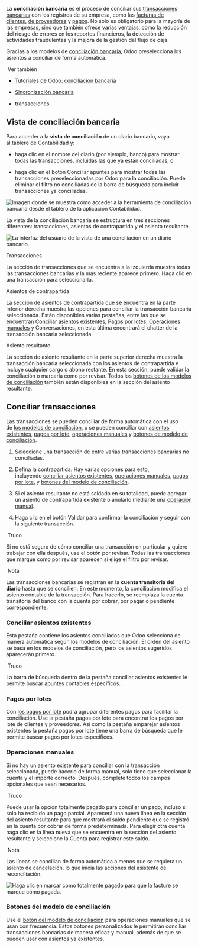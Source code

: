 La **conciliación bancaria** es el proceso de conciliar sus [transacciones bancarias](https://www.odoo.com/documentation/17.0/es/applications/finance/accounting/bank/transactions.html) con los registros de su empresa, como las [facturas de clientes](https://www.odoo.com/documentation/17.0/es/applications/finance/accounting/customer_invoices.html), [de proveedores](https://www.odoo.com/documentation/17.0/es/applications/finance/accounting/vendor_bills.html) y [pagos](https://www.odoo.com/documentation/17.0/es/applications/finance/accounting/payments.html). No solo es obligatorio para la mayoría de las empresas, sino que también ofrece varias ventajas, como la reducción del riesgo de errores en los reportes financieros, la detección de actividades fraudulentas y la mejora de la gestión del flujo de caja.

Gracias a los modelos de [conciliación bancaria](https://www.odoo.com/documentation/17.0/es/applications/finance/accounting/bank/reconciliation_models.html), Odoo preselecciona los asientos a conciliar de forma automática.

 Ver también

- [Tutoriales de Odoo: conciliación bancaria](https://www.odoo.com/slides/slide/bank-reconciliation-2724)
    
- [Sincronización bancaria](https://www.odoo.com/documentation/17.0/es/applications/finance/accounting/bank/bank_synchronization.html)
    
- transacciones
    

## Vista de conciliación bancaria[](https://www.odoo.com/documentation/17.0/es/applications/finance/accounting/bank/reconciliation.html#bank-reconciliation-view "Enlazar permanentemente con este título")

Para acceder a la **vista de conciliación** de un diario bancario, vaya al tablero de Contabilidad y:

- haga clic en el nombre del diario (por ejemplo, banco) para mostrar todas las transacciones, incluidas las que ya están conciliadas, o
    
- haga clic en el botón Conciliar apuntes para mostrar todas las transacciones preseleccionadas por Odoo para la conciliación. Puede eliminar el filtro no conciliadas de la barra de búsqueda para incluir transacciones ya conciliadas.
    

![Imagen donde se muestra cómo acceder a la herramienta de conciliación bancaria desde el tablero de la aplicación Contabilidad.](https://www.odoo.com/documentation/17.0/es/_images/bank-card.png)

La vista de la conciliación bancaria se estructura en tres secciones diferentes: transacciones, asientos de contrapartida y el asiento resultante.

![La interfaz del usuario de la vista de una conciliación en un diario bancario.](https://www.odoo.com/documentation/17.0/es/_images/user-interface.png)

Transacciones

La sección de transacciones que se encuentra a la izquierda muestra todas las transacciones bancarias y la más reciente aparece primero. Haga clic en una transacción para seleccionarla.

Asientos de contrapartida

La sección de asientos de contrapartida que se encuentra en la parte inferior derecha muestra las opciones para conciliar la transacción bancaria seleccionada. Están disponibles varias pestañas, entre las que se encuentran [Conciliar asientos existentes](https://www.odoo.com/documentation/17.0/es/applications/finance/accounting/bank/reconciliation.html#reconciliation-existing-entries), [Pagos por lotes](https://www.odoo.com/documentation/17.0/es/applications/finance/accounting/bank/reconciliation.html#reconciliation-batch-payments), [Operaciones manuales](https://www.odoo.com/documentation/17.0/es/applications/finance/accounting/bank/reconciliation.html#reconciliation-manual-operations) y Conversaciones, en esta última encontrará el chatter de la transacción bancaria seleccionada.

Asiento resultante

La sección de asiento resultante en la parte superior derecha muestra la transacción bancaria seleccionada con los asientos de contrapartida e incluye cualquier cargo o abono restante. En esta sección, puede validar la conciliación o marcarla como por revisar. Todos los [botones de los modelos de conciliación](https://www.odoo.com/documentation/17.0/es/applications/finance/accounting/bank/reconciliation.html#reconciliation-button) también están disponibles en la sección del asiento resultante.

## Conciliar transacciones[](https://www.odoo.com/documentation/17.0/es/applications/finance/accounting/bank/reconciliation.html#reconcile-transactions "Enlazar permanentemente con este título")

Las transacciones se pueden conciliar de forma automática con el uso de [los modelos de conciliación](https://www.odoo.com/documentation/17.0/es/applications/finance/accounting/bank/reconciliation_models.html), o se pueden conciliar con [asientos existentes](https://www.odoo.com/documentation/17.0/es/applications/finance/accounting/bank/reconciliation.html#reconciliation-existing-entries), [pagos por lote](https://www.odoo.com/documentation/17.0/es/applications/finance/accounting/bank/reconciliation.html#reconciliation-batch-payments), [operaciones manuales](https://www.odoo.com/documentation/17.0/es/applications/finance/accounting/bank/reconciliation.html#reconciliation-manual-operations) y [botones de modelo de conciliación](https://www.odoo.com/documentation/17.0/es/applications/finance/accounting/bank/reconciliation.html#reconciliation-button).

1. Seleccione una transacción de entre varias transacciones bancarias no conciliadas.
    
2. Defina la contrapartida. Hay varias opciones para esto, incluyendo [conciliar asientos existentes](https://www.odoo.com/documentation/17.0/es/applications/finance/accounting/bank/reconciliation.html#reconciliation-existing-entries), [operaciones manuales](https://www.odoo.com/documentation/17.0/es/applications/finance/accounting/bank/reconciliation.html#reconciliation-manual-operations), [pagos por lote](https://www.odoo.com/documentation/17.0/es/applications/finance/accounting/bank/reconciliation.html#reconciliation-batch-payments), y [botones del modelo de conciliación](https://www.odoo.com/documentation/17.0/es/applications/finance/accounting/bank/reconciliation.html#reconciliation-button).
    
3. Si el asiento resultante no está saldado en su totalidad, puede agregar un asiento de contrapartida existente o anularlo mediante una [operación manual](https://www.odoo.com/documentation/17.0/es/applications/finance/accounting/bank/reconciliation.html#reconciliation-manual-operations).
    
4. Haga clic en el botón Validar para confirmar la conciliación y seguir con la siguiente transacción.
    

 Truco

Si no está seguro de cómo conciliar una transacción en particular y quiere trabajar con ella después, use el botón por revisar. Todas las transacciones que marque como por revisar aparecen si elige el filtro por revisar.

 Nota

Las transacciones bancarias se registran en la **cuenta transitoria del diario** hasta que se concilien. En este momento, la conciliación modifica el asiento contable de la transacción. Para hacerlo, se reemplaza la cuenta transitoria del banco con la cuenta por cobrar, por pagar o pendiente correspondiente.

### Conciliar asientos existentes[](https://www.odoo.com/documentation/17.0/es/applications/finance/accounting/bank/reconciliation.html#match-existing-entries "Enlazar permanentemente con este título")

Esta pestaña contiene los asientos conciliados que Odoo selecciona de manera automática según los modelos de conciliación. El orden del asiento se basa en los modelos de conciliación, pero los asientos sugeridos aparecerán primero.

 Truco

La barra de búsqueda dentro de la pestaña conciliar asientos existentes le permite buscar apuntes contables específicos.

### Pagos por lotes[](https://www.odoo.com/documentation/17.0/es/applications/finance/accounting/bank/reconciliation.html#batch-payments "Enlazar permanentemente con este título")

Con [los pagos por lote](https://www.odoo.com/documentation/17.0/es/applications/finance/accounting/bank/payments/batch-payments) podrá agrupar diferentes pagos para facilitar la conciliación. Use la pestaña pagos por lote para encontrar los pagos por lote de clientes y proveedores. Así como la pestaña emparejar asientos existentes la pestaña pagos por lote tiene una barra de búsqueda que le permite buscar pagos por lotes específicos.

### Operaciones manuales[](https://www.odoo.com/documentation/17.0/es/applications/finance/accounting/bank/reconciliation.html#manual-operations "Enlazar permanentemente con este título")

Si no hay un asiento existente para conciliar con la transacción seleccionada, puede hacerlo de forma manual, solo tiene que seleccionar la cuenta y el importe correcto. Después, complete todos los campos opcionales que sean necesarios.

 Truco

Puede usar la opción totalmente pagado para conciliar un pago, incluso si solo ha recibido un pago parcial. Aparecerá una nueva línea en la sección del asiento resultante para que mostrará el saldo pendiente que se registró en la cuenta por cobrar de forma predeterminada. Para elegir otra cuenta haga clic en la línea nueva que se encuentra en la sección del asiento resultante y seleccione la Cuenta para registrar este saldo.

 Nota

Las líneas se concilian de forma automática a menos que se requiera un asiento de cancelación, lo que inicia las acciones del asistente de reconciliación.

![Haga clic en marcar como totalmente pagado para que la facture se marque como pagada.](https://www.odoo.com/documentation/17.0/es/_images/fully-paid.png)

### Botones del modelo de conciliación[](https://www.odoo.com/documentation/17.0/es/applications/finance/accounting/bank/reconciliation.html#reconciliation-model-buttons "Enlazar permanentemente con este título")

Use el [botón del modelo de conciliación](https://www.odoo.com/documentation/17.0/es/applications/finance/accounting/bank/reconciliation_models.html) para operaciones manuales que se usan con frecuencia. Estos botones personalizados le permitirán conciliar transacciones bancarias de manera eficaz y manual, además de que se pueden usar con asientos ya existentes.